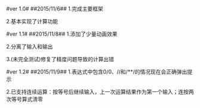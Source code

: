 #ver 1.0#
##2015/11/6##
1.完成主要框架

2.基本实现了计算功能

#ver 1.1#
##2015/11/8##
1.添加了少量动画效果

2.分离了输入和输出

3.(未完全测试)修复了精度问题导致的计算出错

#ver 1.2#
##2015/11/9##
1.表达式中包含0/0、//和/**/的情况现在会正确弹出提示

2.已支持连续运算：按等号后继续输入，上一次运算结果作为第一个输入；连按两次等号算式清零